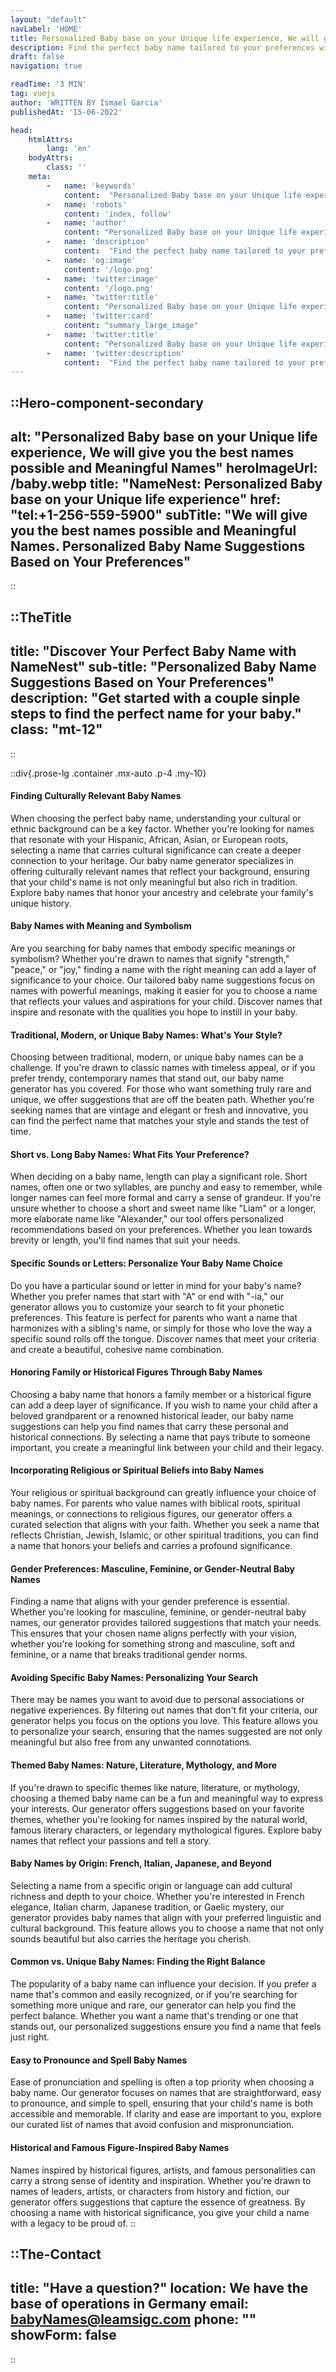 ```yaml
---
layout: "default"
navLabel: 'HOME'
title: Personalized Baby base on your Unique life experience, We will give you the best names possible and Meaningful Names
description: Find the perfect baby name tailored to your preferences with NameNest! Explore unique, meaningful, and culturally significant baby names that match your style, values, and heritage.
draft: false
navigation: true

readTime: '3 MIN'
tag: vuejs
author: 'WRITTEN BY Ismael Garcia'
publishedAt: '15-06-2022'

head:
    htmlAttrs:
        lang: 'en'
    bodyAttrs:
        class: ''
    meta:
        -   name: 'keywords'
            content:  "Personalized Baby base on your Unique life experience, We will give you the best names possible and Meaningful Names"
        -   name: 'robots'
            content: 'index, follow'
        -   name: 'author'
            content: "Personalized Baby base on your Unique life experience, We will give you the best names possible and Meaningful Names"
        -   name: 'description'
            content:  "Find the perfect baby name tailored to your preferences with NameNest! Explore unique, meaningful, and culturally significant baby names that match your style, values, and heritage."
        -   name: 'og:image'
            content: '/logo.png'
        -   name: 'twitter:image'
            content: '/logo.png'
        -   name: 'twitter:title'
            content: "Personalized Baby base on your Unique life experience, We will give you the best names possible and Meaningful Names"
        -   name: 'twitter:card'
            content: "summary_large_image"
        -   name: 'twitter:title'
            content: "Personalized Baby base on your Unique life experience, We will give you the best names possible and Meaningful Names"
        -   name: 'twitter:description'
            content:  "Find the perfect baby name tailored to your preferences with NameNest! Explore unique, meaningful, and culturally significant baby names that match your style, values, and heritage."
---
```




::Hero-component-secondary
---
alt: "Personalized Baby base on your Unique life experience, We will give you the best names possible and Meaningful Names"
heroImageUrl: /baby.webp
title: "NameNest: Personalized Baby base on your Unique life experience"
href: "tel:+1-256-559-5900"
subTitle: "We will give you the best names possible and Meaningful Names. Personalized Baby Name Suggestions Based on Your Preferences"
---
::

<div class='my-20'></div>

::TheTitle
---
title: "Discover Your Perfect Baby Name with NameNest"
sub-title: "Personalized Baby Name Suggestions Based on Your Preferences"
description: "Get started with a couple sinple steps to find the perfect name for your baby."
class: "mt-12"
---
::





::div{.prose-lg .container .mx-auto  .p-4 .my-10}

#### Finding Culturally Relevant Baby Names

When choosing the perfect baby name, understanding your cultural or ethnic background can be a key factor. Whether you're looking for names that resonate with your Hispanic, African, Asian, or European roots, selecting a name that carries cultural significance can create a deeper connection to your heritage. Our baby name generator specializes in offering culturally relevant names that reflect your background, ensuring that your child's name is not only meaningful but also rich in tradition. Explore baby names that honor your ancestry and celebrate your family's unique history.

#### Baby Names with Meaning and Symbolism

Are you searching for baby names that embody specific meanings or symbolism? Whether you're drawn to names that signify "strength," "peace," or "joy," finding a name with the right meaning can add a layer of significance to your choice. Our tailored baby name suggestions focus on names with powerful meanings, making it easier for you to choose a name that reflects your values and aspirations for your child. Discover names that inspire and resonate with the qualities you hope to instill in your baby.

#### Traditional, Modern, or Unique Baby Names: What's Your Style?

Choosing between traditional, modern, or unique baby names can be a challenge. If you're drawn to classic names with timeless appeal, or if you prefer trendy, contemporary names that stand out, our baby name generator has you covered. For those who want something truly rare and unique, we offer suggestions that are off the beaten path. Whether you're seeking names that are vintage and elegant or fresh and innovative, you can find the perfect name that matches your style and stands the test of time.

#### Short vs. Long Baby Names: What Fits Your Preference?

When deciding on a baby name, length can play a significant role. Short names, often one or two syllables, are punchy and easy to remember, while longer names can feel more formal and carry a sense of grandeur. If you're unsure whether to choose a short and sweet name like "Liam" or a longer, more elaborate name like "Alexander," our tool offers personalized recommendations based on your preferences. Whether you lean towards brevity or length, you'll find names that suit your needs.

#### Specific Sounds or Letters: Personalize Your Baby Name Choice

Do you have a particular sound or letter in mind for your baby's name? Whether you prefer names that start with "A" or end with "-ia," our generator allows you to customize your search to fit your phonetic preferences. This feature is perfect for parents who want a name that harmonizes with a sibling's name, or simply for those who love the way a specific sound rolls off the tongue. Discover names that meet your criteria and create a beautiful, cohesive name combination.

#### Honoring Family or Historical Figures Through Baby Names

Choosing a baby name that honors a family member or a historical figure can add a deep layer of significance. If you wish to name your child after a beloved grandparent or a renowned historical leader, our baby name suggestions can help you find names that carry these personal and historical connections. By selecting a name that pays tribute to someone important, you create a meaningful link between your child and their legacy.

#### Incorporating Religious or Spiritual Beliefs into Baby Names

Your religious or spiritual background can greatly influence your choice of baby names. For parents who value names with biblical roots, spiritual meanings, or connections to religious figures, our generator offers a curated selection that aligns with your faith. Whether you seek a name that reflects Christian, Jewish, Islamic, or other spiritual traditions, you can find a name that honors your beliefs and carries a profound significance.

#### Gender Preferences: Masculine, Feminine, or Gender-Neutral Baby Names

Finding a name that aligns with your gender preference is essential. Whether you're looking for masculine, feminine, or gender-neutral baby names, our generator provides tailored suggestions that match your needs. This ensures that your chosen name aligns perfectly with your vision, whether you're looking for something strong and masculine, soft and feminine, or a name that breaks traditional gender norms.

#### Avoiding Specific Baby Names: Personalizing Your Search

There may be names you want to avoid due to personal associations or negative experiences. By filtering out names that don't fit your criteria, our generator helps you focus on the options you love. This feature allows you to personalize your search, ensuring that the names suggested are not only meaningful but also free from any unwanted connotations.

#### Themed Baby Names: Nature, Literature, Mythology, and More

If you're drawn to specific themes like nature, literature, or mythology, choosing a themed baby name can be a fun and meaningful way to express your interests. Our generator offers suggestions based on your favorite themes, whether you're looking for names inspired by the natural world, famous literary characters, or legendary mythological figures. Explore baby names that reflect your passions and tell a story.

#### Baby Names by Origin: French, Italian, Japanese, and Beyond

Selecting a name from a specific origin or language can add cultural richness and depth to your choice. Whether you're interested in French elegance, Italian charm, Japanese tradition, or Gaelic mystery, our generator provides baby names that align with your preferred linguistic and cultural background. This feature allows you to choose a name that not only sounds beautiful but also carries the heritage you cherish.

#### Common vs. Unique Baby Names: Finding the Right Balance

The popularity of a baby name can influence your decision. If you prefer a name that's common and easily recognized, or if you're searching for something more unique and rare, our generator can help you find the perfect balance. Whether you want a name that's trending or one that stands out, our personalized suggestions ensure you find a name that feels just right.

#### Easy to Pronounce and Spell Baby Names

Ease of pronunciation and spelling is often a top priority when choosing a baby name. Our generator focuses on names that are straightforward, easy to pronounce, and simple to spell, ensuring that your child's name is both accessible and memorable. If clarity and ease are important to you, explore our curated list of names that avoid confusion and mispronunciation.

#### Historical and Famous Figure-Inspired Baby Names

Names inspired by historical figures, artists, and famous personalities can carry a strong sense of identity and inspiration. Whether you're drawn to names of leaders, artists, or characters from history and fiction, our generator offers suggestions that capture the essence of greatness. By choosing a name with historical significance, you give your child a name with a legacy to be proud of.
::


::The-Contact
---
title:  "Have a question?"
location: We have the base of operations in Germany
email: babyNames@leamsigc.com
phone: ""
showForm: false
---
::
